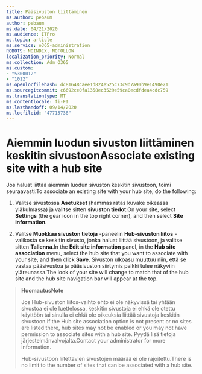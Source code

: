 ```yaml
---
title: Pääsivuston liittäminen
ms.author: pebaum
author: pebaum
ms.date: 04/21/2020
ms.audience: ITPro
ms.topic: article
ms.service: o365-administration
ROBOTS: NOINDEX, NOFOLLOW
localization_priority: Normal
ms.collection: Adm_O365
ms.custom:
- "5300012"
- "1012"
ms.openlocfilehash: dc81648caee1d824e525c73c9d7a90b9e1490e21
ms.sourcegitcommit: c6692ce0fa1358ec3529e59ca0ecdfdea4cdc759
ms.translationtype: MT
ms.contentlocale: fi-FI
ms.lasthandoff: 09/14/2020
ms.locfileid: "47715738"
---
```

# <a name="associate-existing-site-with-a-hub-site"></a><span data-ttu-id="17485-102">Aiemmin luodun sivuston liittäminen keskitin sivustoon</span><span class="sxs-lookup"><span data-stu-id="17485-102">Associate existing site with a hub site</span></span>

<span data-ttu-id="17485-103">Jos haluat liittää aiemmin luodun sivuston keskitin sivustoon, toimi seuraavasti:</span><span class="sxs-lookup"><span data-stu-id="17485-103">To associate an existing site with your hub site, do the following:</span></span>
  
1. <span data-ttu-id="17485-104">Valitse sivustossa **Asetukset** (hammas ratas kuvake oikeassa yläkulmassa) ja valitse sitten **sivuston tiedot**.</span><span class="sxs-lookup"><span data-stu-id="17485-104">On your site, select **Settings** (the gear icon in the top right corner), and then select **Site information**.</span></span>

2. <span data-ttu-id="17485-105">Valitse **Muokkaa sivuston tietoja** -paneelin **Hub-sivuston liitos** -valikosta se keskitin sivusto, jonka haluat liittää sivustoon, ja valitse sitten **Tallenna**.</span><span class="sxs-lookup"><span data-stu-id="17485-105">In the **Edit site information** panel, in the **Hub site association** menu, select the hub site that you want to associate with your site, and then click **Save**.</span></span> <span data-ttu-id="17485-106">Sivuston ulkoasu muuttuu niin, että se vastaa pääsivustoa ja pääsivuston siirtymis palkki tulee näkyviin yläreunassa.</span><span class="sxs-lookup"><span data-stu-id="17485-106">The look of your site will change to match that of the hub site and the hub site navigation bar will appear at the top.</span></span>

><span data-ttu-id="17485-107">**Huomautus**</span><span class="sxs-lookup"><span data-stu-id="17485-107">**Note**</span></span>
>
><span data-ttu-id="17485-108">Jos Hub-sivuston liitos-vaihto ehto ei ole näkyvissä tai yhtään sivustoa ei ole luettelossa, keskitin sivustoja ei ehkä ole otettu käyttöön tai sinulla ei ehkä ole oikeuksia liittää sivustoja keskitin sivustoon.</span><span class="sxs-lookup"><span data-stu-id="17485-108">If the Hub site association option is not present or no sites are listed there, hub sites may not be enabled or you may not have permission to associate sites with a hub site.</span></span> <span data-ttu-id="17485-109">Pyydä lisä tietoja järjestelmänvalvojalta.</span><span class="sxs-lookup"><span data-stu-id="17485-109">Contact your administrator for more information.</span></span>
>
><span data-ttu-id="17485-110">Hub-sivustoon liitettävien sivustojen määrää ei ole rajoitettu.</span><span class="sxs-lookup"><span data-stu-id="17485-110">There is no limit to the number of sites that can be associated with a hub site.</span></span>
  
